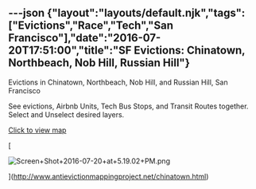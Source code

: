 ---json
{"layout":"layouts/default.njk","tags":["Evictions","Race","Tech","San Francisco"],"date":"2016-07-20T17:51:00","title":"SF Evictions: Chinatown, Northbeach, Nob Hill, Russian Hill"}
---

Evictions in Chinatown, Northbeach, Nob Hill, and Russian Hill, San Francisco

See evictions, Airbnb Units, Tech Bus Stops, and Transit Routes together. Select and Unselect desired layers.

[Click to view map](http://www.antievictionmappingproject.net/chinatown.html)

[

![Screen+Shot+2016-07-20+at+5.19.02+PM.png](https://images.squarespace-cdn.com/content/v1/52b7d7a6e4b0b3e376ac8ea2/1514141476083-24W6KGWWF4JRR6VIBETZ/ke17ZwdGBToddI8pDm48kGUB2BkdMVlSrGGSjLe2HKkUqsxRUqqbr1mOJYKfIPR7LoDQ9mXPOjoJoqy81S2I8N_N4V1vUb5AoIIIbLZhVYxCRW4BPu10St3TBAUQYVKcClswBEZJGn-C18-LLVh833E-c6Ho8zwka-qbrYWWA1mbyRKInNBXNcQ08umqftxd/Screen%2BShot%2B2016-07-20%2Bat%2B5.19.02%2BPM.png)

](http://www.antievictionmappingproject.net/chinatown.html)